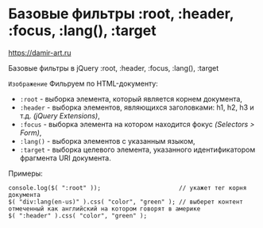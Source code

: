 # Базовые фильтры :root, :header, :focus, :lang(), :target
https://damir-art.ru  

Базовые фильтры в jQuery :root, :header, :focus, :lang(), :target

`Изображение`
Фильруем по HTML-документу:
- `:root` - выборка элемента, который является корнем документа,
- `:header` - выборка элементов, являющихся заголовками: h1, h2, h3 и т.д. *(jQuery Extensions)*,
- `:focus` - выборка элемента на котором находится фокус *(Selectors > Form)*,
- `:lang()` - выборка элементов c указанным языком,
- `:target` - выборка целевого элемента, указанного идентификатором фрагмента URI документа.

Примеры:

    console.log($( ":root" ));                      // укажет тег корня документа
    $( "div:lang(en-us)" ).css( "color", "green" ); // выберет контент отмеченный как английский на котором говорят в америке
    $( ":header" ).css( "color", "green" );
